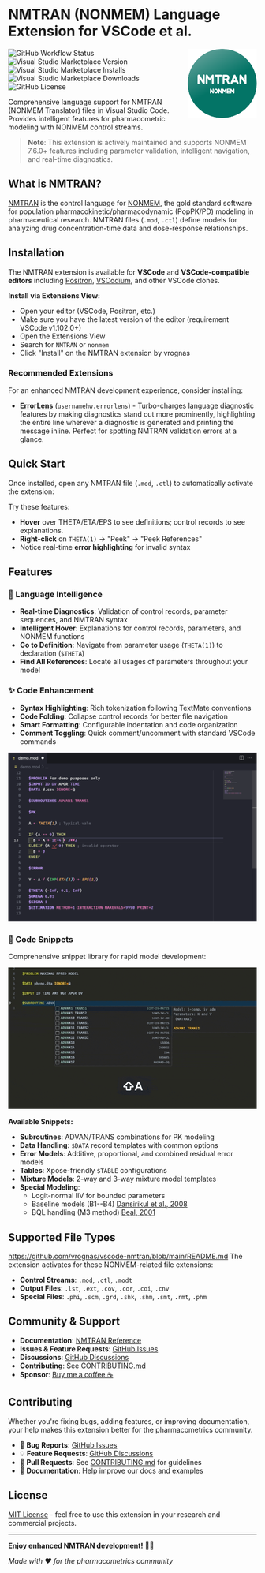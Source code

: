 # NMTRAN (NONMEM) Language Extension for VSCode et al.

<img src="images/nmtran.png" align="right" height="140" alt="NMTRAN Logo" />

![GitHub Workflow Status](https://img.shields.io/github/actions/workflow/status/vrognas/vscode-nmtran/ci.yml)
![Visual Studio Marketplace Version](https://img.shields.io/visual-studio-marketplace/v/vrognas.nmtran)
![Visual Studio Marketplace Installs](https://img.shields.io/visual-studio-marketplace/i/vrognas.nmtran)
![Visual Studio Marketplace Downloads](https://img.shields.io/visual-studio-marketplace/d/vrognas.nmtran)
![GitHub License](https://img.shields.io/github/license/vrognas/vscode-nmtran)

Comprehensive language support for NMTRAN (NONMEM Translator) files in Visual Studio Code. Provides intelligent features for pharmacometric modeling with NONMEM control streams.

> **Note**: This extension is actively maintained and supports NONMEM 7.6.0+ features including parameter validation, intelligent navigation, and real-time diagnostics.

## What is NMTRAN?

[NMTRAN](https://nmhelp.tingjieguo.com) is the control language for [NONMEM](https://www.iconplc.com/solutions/technologies/nonmem/), the gold standard software for population pharmacokinetic/pharmacodynamic (PopPK/PD) modeling in pharmaceutical research.
NMTRAN files (`.mod`, `.ctl`) define models for analyzing drug concentration-time data and dose-response relationships.

## Installation

The NMTRAN extension is available for **VSCode** and **VSCode-compatible editors** including [Positron](https://github.com/posit-dev/positron), [VSCodium](https://vscodium.com/), and other VSCode clones.

**Install via Extensions View:**
- Open your editor (VSCode, Positron, etc.)
- Make sure you have the latest version of the editor (requirement VSCode v1.102.0+)
- Open the Extensions View
- Search for `NMTRAN` or `nonmem`
- Click "Install" on the NMTRAN extension by vrognas

### Recommended Extensions

For an enhanced NMTRAN development experience, consider installing:

- **[ErrorLens](https://marketplace.visualstudio.com/items?itemName=usernamehw.errorlens)** (`usernamehw.errorlens`) - Turbo-charges language diagnostic features by making diagnostics stand out more prominently, highlighting the entire line wherever a diagnostic is generated and printing the message inline.
Perfect for spotting NMTRAN validation errors at a glance.

## Quick Start

Once installed, open any NMTRAN file (`.mod`, `.ctl`) to automatically activate the extension:

Try these features:
- **Hover** over THETA/ETA/EPS to see definitions; control records to see explanations.
- **Right-click** on `THETA(1)` → "Peek" → "Peek References"
- Notice real-time **error highlighting** for invalid syntax

## Features

### 🧠 Language Intelligence

- **Real-time Diagnostics**: Validation of control records, parameter sequences, and NMTRAN syntax
- **Intelligent Hover**: Explanations for control records, parameters, and NONMEM functions
- **Go to Definition**: Navigate from parameter usage (`THETA(1)`) to declaration (`$THETA`)
- **Find All References**: Locate all usages of parameters throughout your model

### ✨ Code Enhancement

- **Syntax Highlighting**: Rich tokenization following TextMate conventions
- **Code Folding**: Collapse control records for better file navigation
- **Smart Formatting**: Configurable indentation and code organization
- **Comment Toggling**: Quick comment/uncomment with standard VSCode commands

![Syntax Highlighting Demo](images/demo_syntax-highlight.png)

### 📝 Code Snippets

Comprehensive snippet library for rapid model development:

![Snippet Demo](images/demo_advan-snippets.gif)

**Available Snippets:**
- **Subroutines**: ADVAN/TRANS combinations for PK modeling
- **Data Handling**: `$DATA` record templates with common options
- **Error Models**: Additive, proportional, and combined residual error models
- **Tables**: Xpose-friendly `$TABLE` configurations
- **Mixture Models**: 2-way and 3-way mixture model templates
- **Special Modeling**:
  - Logit-normal IIV for bounded parameters
  - Baseline models (B1--B4) [Dansirikul et al., 2008](https://doi.org/10.1007/s10928-008-9088-2)
  - BQL handling (M3 method) [Beal, 2001](https://doi.org/10.1023/a:1012299115260)

## Supported File Types
https://github.com/vrognas/vscode-nmtran/blob/main/README.md
The extension activates for these NONMEM-related file extensions:

- **Control Streams**: `.mod`, `.ctl`, `.modt`
- **Output Files**: `.lst`, `.ext`, `.cov`, `.cor`, `.coi`, `.cnv`
- **Special Files**: `.phi`, `.scm`, `.grd`, `.shk`, `.shm`, `.smt`, `.rmt`, `.phm`

## Community & Support

- **Documentation**: [NMTRAN Reference](https://nmhelp.tingjieguo.com)
- **Issues & Feature Requests**: [GitHub Issues](https://github.com/vrognas/vscode-nmtran/issues)
- **Discussions**: [GitHub Discussions](https://github.com/vrognas/vscode-nmtran/discussions)
- **Contributing**: See [CONTRIBUTING.md](CONTRIBUTING.md)
- **Sponsor**: [Buy me a coffee ☕](https://buymeacoffee.com/vrognas)

## Contributing

Whether you're fixing bugs, adding features, or improving documentation, your help makes this extension better for the pharmacometrics community.

- 🐛 **Bug Reports**: [GitHub Issues](https://github.com/vrognas/vscode-nmtran/issues)
- 💡 **Feature Requests**: [GitHub Discussions](https://github.com/vrognas/vscode-nmtran/discussions)
- 🔧 **Pull Requests**: See [CONTRIBUTING.md](CONTRIBUTING.md) for guidelines
- 📖 **Documentation**: Help improve our docs and examples

## License

[MIT License](LICENSE) - feel free to use this extension in your research and commercial projects.

---

**Enjoy enhanced NMTRAN development!** 🧬💊

*Made with ❤️ for the pharmacometrics community*
